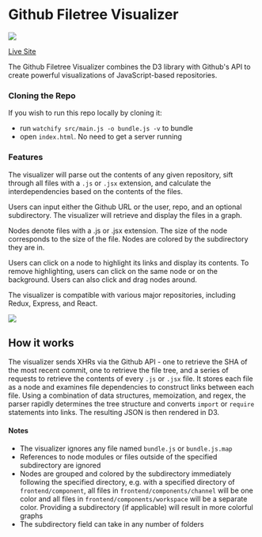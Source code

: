 # Github Filetree Visualizer

![](https://thumbs.gfycat.com/MeatyRecklessButterfly-size_restricted.gif)

[Live Site](https://hanhee-song.github.io/github-visualizer/)

The Github Filetree Visualizer combines the D3 library with Github's API to create powerful visualizations of JavaScript-based repositories.

### Cloning the Repo

If you wish to run this repo locally by cloning it:
* run ```watchify src/main.js -o bundle.js -v``` to bundle
* open ```index.html```. No need to get a server running

### Features

The visualizer will parse out the contents of any given repository, sift through all files with a ```.js``` or ```.jsx``` extension, and calculate the interdependencies based on the contents of the files.

Users can input either the Github URL or the user, repo, and an optional subdirectory. The visualizer will retrieve and display the files in a graph.

Nodes denote files with a .js or .jsx extension. The size of the node corresponds to the size of the file. Nodes are colored by the subdirectory they are in.

Users can click on a node to highlight its links and display its contents. To remove highlighting, users can click on the same node or on the background. Users can also click and drag nodes around.

The visualizer is compatible with various major repositories, including Redux, Express, and React.

![](https://thumbs.gfycat.com/DeliriousFarflungAquaticleech-size_restricted.gif)

## How it works

The visualizer sends XHRs via the Github API - one to retrieve the SHA of the most recent commit, one to retrieve the file tree, and a series of requests to retrieve the contents of every ```.js``` or ```.jsx``` file. It stores each file as a node and examines file dependencies to construct links between each file. Using a combination of data structures, memoization, and regex, the parser rapidly determines the tree structure and converts ```import``` or ```require``` statements into links. The resulting JSON is then rendered in D3.

#### Notes

* The visualizer ignores any file named ```bundle.js``` or ```bundle.js.map```
* References to node modules or files outside of the specified subdirectory are ignored
* Nodes are grouped and colored by the subdirectory immediately following the specified directory, e.g. with a specified directory of ```frontend/component```, all files in ```frontend/components/channel``` will be one color and all files in ```frontend/components/workspace``` will be a separate color. Providing a subdirectory (if applicable) will result in more colorful graphs
* The subdirectory field can take in any number of folders
